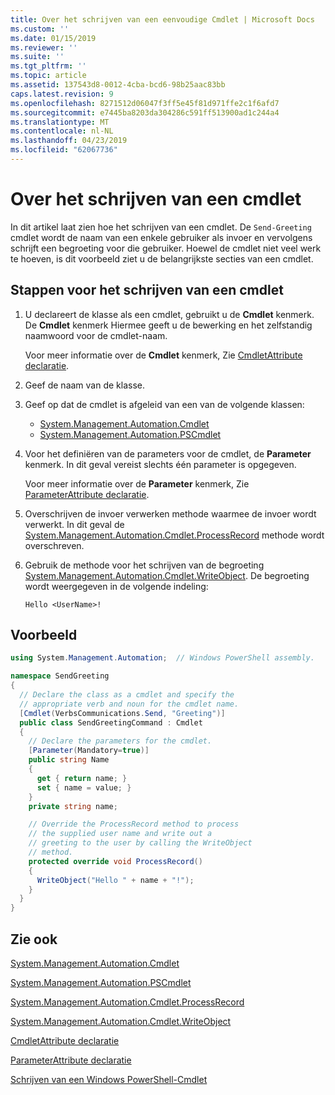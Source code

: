 ```yaml
---
title: Over het schrijven van een eenvoudige Cmdlet | Microsoft Docs
ms.custom: ''
ms.date: 01/15/2019
ms.reviewer: ''
ms.suite: ''
ms.tgt_pltfrm: ''
ms.topic: article
ms.assetid: 137543d8-0012-4cba-bcd6-98b25aac83bb
caps.latest.revision: 9
ms.openlocfilehash: 8271512d06047f3ff5e45f81d971ffe2c1f6afd7
ms.sourcegitcommit: e7445ba8203da304286c591ff513900ad1c244a4
ms.translationtype: MT
ms.contentlocale: nl-NL
ms.lasthandoff: 04/23/2019
ms.locfileid: "62067736"
---
```

# <a name="how-to-write-a-cmdlet"></a>Over het schrijven van een cmdlet

In dit artikel laat zien hoe het schrijven van een cmdlet. De `Send-Greeting` cmdlet wordt de naam van een enkele gebruiker als invoer en vervolgens schrijft een begroeting voor die gebruiker. Hoewel de cmdlet niet veel werk te hoeven, is dit voorbeeld ziet u de belangrijkste secties van een cmdlet.

## <a name="steps-to-write-a-cmdlet"></a>Stappen voor het schrijven van een cmdlet

1. U declareert de klasse als een cmdlet, gebruikt u de **Cmdlet** kenmerk. De **Cmdlet** kenmerk Hiermee geeft u de bewerking en het zelfstandig naamwoord voor de cmdlet-naam.

   Voor meer informatie over de **Cmdlet** kenmerk, Zie [CmdletAttribute declaratie](cmdlet-attribute-declaration.md).

2. Geef de naam van de klasse.

3. Geef op dat de cmdlet is afgeleid van een van de volgende klassen:

   * [System.Management.Automation.Cmdlet](/dotnet/api/System.Management.Automation.Cmdlet)
   * [System.Management.Automation.PSCmdlet](/dotnet/api/System.Management.Automation.PSCmdlet)

4. Voor het definiëren van de parameters voor de cmdlet, de **Parameter** kenmerk. In dit geval vereist slechts één parameter is opgegeven.

   Voor meer informatie over de **Parameter** kenmerk, Zie [ParameterAttribute declaratie](parameter-attribute-declaration.md).

5. Overschrijven de invoer verwerken methode waarmee de invoer wordt verwerkt. In dit geval de [System.Management.Automation.Cmdlet.ProcessRecord](/dotnet/api/System.Management.Automation.Cmdlet.ProcessRecord) methode wordt overschreven.

6. Gebruik de methode voor het schrijven van de begroeting [System.Management.Automation.Cmdlet.WriteObject](/dotnet/api/System.Management.Automation.Cmdlet.WriteObject).
   De begroeting wordt weergegeven in de volgende indeling:

   ```Output
   Hello <UserName>!
   ```

## <a name="example"></a>Voorbeeld

```csharp
using System.Management.Automation;  // Windows PowerShell assembly.

namespace SendGreeting
{
  // Declare the class as a cmdlet and specify the
  // appropriate verb and noun for the cmdlet name.
  [Cmdlet(VerbsCommunications.Send, "Greeting")]
  public class SendGreetingCommand : Cmdlet
  {
    // Declare the parameters for the cmdlet.
    [Parameter(Mandatory=true)]
    public string Name
    {
      get { return name; }
      set { name = value; }
    }
    private string name;

    // Override the ProcessRecord method to process
    // the supplied user name and write out a
    // greeting to the user by calling the WriteObject
    // method.
    protected override void ProcessRecord()
    {
      WriteObject("Hello " + name + "!");
    }
  }
}
```

## <a name="see-also"></a>Zie ook

[System.Management.Automation.Cmdlet](/dotnet/api/System.Management.Automation.Cmdlet)

[System.Management.Automation.PSCmdlet](/dotnet/api/System.Management.Automation.PSCmdlet)

[System.Management.Automation.Cmdlet.ProcessRecord](/dotnet/api/System.Management.Automation.Cmdlet.ProcessRecord)

[System.Management.Automation.Cmdlet.WriteObject](/dotnet/api/System.Management.Automation.Cmdlet.WriteObject)

[CmdletAttribute declaratie](cmdlet-attribute-declaration.md)

[ParameterAttribute declaratie](parameter-attribute-declaration.md)

[Schrijven van een Windows PowerShell-Cmdlet](writing-a-windows-powershell-cmdlet.md)
